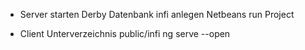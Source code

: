 * Server starten
Derby Datenbank infi anlegen
Netbeans run Project

* Client
Unterverzeichnis public/infi
ng serve --open